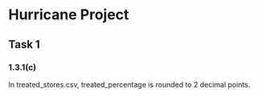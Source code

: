 # Hurricane Project 
## Task 1 
### 1.3.1(c)
In treated_stores.csv, treated_percentage is rounded to 2 decimal points.
